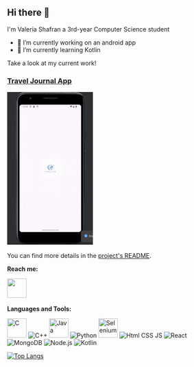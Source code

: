 ## Hi there 👋
I'm Valeria Shafran a 3rd-year Computer Science student 
- 🔭 I’m currently working on an android app
- 🌱 I’m currently learning Kotlin

<a></a>

Take a look at my current work!
### [Travel Journal App](https://github.com/username/kotlin-final-project)

<img src="https://github.com/ValeriaShaf/Kotlin-Project-Travel-Journal/raw/main/screen-recorder.gif" width="200" alt="Demo">

You can find more details in the [project's README](https://github.com/ValeriaShaf/Kotlin-Project-Travel-Journal#readme).

**Reach me:**

<a href="https://www.linkedin.com/in/valeriashafran/">
    <img src="https://cdn-icons-png.flaticon.com/256/174/174857.png" width="45" height="45">
</a>


**Languages and Tools:**

<a><img src="https://cdn.icon-icons.com/icons2/2415/PNG/512/c_original_logo_icon_146611.png" width="45" height="45" title="C">
</a>
<a>
    <img src="https://raw.githubusercontent.com/isocpp/logos/master/cpp_logo.png"  height="45" title="C++">
</a>
<a>
    <img src="https://cdn.iconscout.com/icon/free/png-512/free-java-60-1174953.png?f=webp&w=256" width="45" height="45" title="Java">
</a>
<a>
    <img src="https://s3.dualstack.us-east-2.amazonaws.com/pythondotorg-assets/media/community/logos/python-logo-only.png" width="45" title="Python">
</a>
<a>
    <img src="https://www.svgrepo.com/show/354321/selenium.svg" width="45" height="45" title="Selenium">
</a>
<a>
    <img src="https://user-images.githubusercontent.com/30186107/29488525-f55a69d0-84da-11e7-8a39-5476f663b5eb.png"  height="60" title="Html CSS JS" >
</a>
<a>
    <img src="https://upload.wikimedia.org/wikipedia/commons/thumb/a/a7/React-icon.svg/2300px-React-icon.svg.png"  height="45" title="React" >
</a>
<a>
    <img src="https://www.svgrepo.com/show/331488/mongodb.svg"  height="45" title="MongoDB" >
</a>
<a>
    <img src="https://static-00.iconduck.com/assets.00/node-js-icon-454x512-nztofx17.png"  height="45" title="Node.js" >
</a>
<a>
    <img src="https://upload.wikimedia.org/wikipedia/commons/thumb/7/74/Kotlin_Icon.png/1200px-Kotlin_Icon.png"  height="45" title="Kotlin" >
</a>


[![Top Langs](https://github-readme-stats.vercel.app/api/top-langs/?username=ValeriaShaf)](https://github.com/ValeriaShaf/github-readme-stats)


<!--
**ValeriaShaf/ValeriaShaf** is a ✨ _special_ ✨ repository because its `README.md` (this file) appears on your GitHub profile.

Here are some ideas to get you started:

- 🔭 I’m currently working on ...
- 🌱 I’m currently learning ...
- 👯 I’m looking to collaborate on ...
- 🤔 I’m looking for help with ...
- 💬 Ask me about ...
- 📫 How to reach me: ...
- 😄 Pronouns: ...
- ⚡ Fun fact: ...
-->
